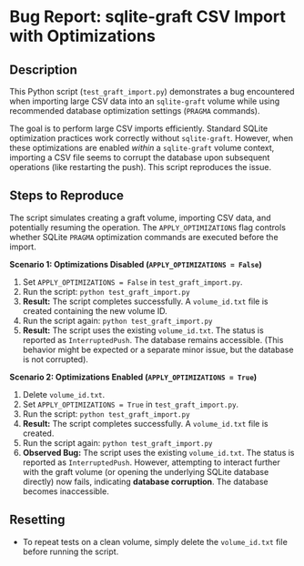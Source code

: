 # Bug Report: sqlite-graft CSV Import with Optimizations

## Description

This Python script (`test_graft_import.py`) demonstrates a bug encountered when importing large CSV data into an `sqlite-graft` volume while using recommended database optimization settings (`PRAGMA` commands).

The goal is to perform large CSV imports efficiently. Standard SQLite optimization practices work correctly without `sqlite-graft`. However, when these optimizations are enabled *within* a `sqlite-graft` volume context, importing a CSV file seems to corrupt the database upon subsequent operations (like restarting the push). This script reproduces the issue.

## Steps to Reproduce

The script simulates creating a graft volume, importing CSV data, and potentially resuming the operation. The `APPLY_OPTIMIZATIONS` flag controls whether SQLite `PRAGMA` optimization commands are executed before the import.


**Scenario 1: Optimizations Disabled (`APPLY_OPTIMIZATIONS = False`)**

1.  Set `APPLY_OPTIMIZATIONS = False` in `test_graft_import.py`.
2.  Run the script: `python test_graft_import.py`
3.  **Result:** The script completes successfully. A `volume_id.txt` file is created containing the new volume ID.
4.  Run the script again: `python test_graft_import.py`
5.  **Result:** The script uses the existing `volume_id.txt`. The status is reported as `InterruptedPush`. The database remains accessible. (This behavior might be expected or a separate minor issue, but the database is not corrupted).

**Scenario 2: Optimizations Enabled (`APPLY_OPTIMIZATIONS = True`)**

1.  Delete `volume_id.txt`.
2.  Set `APPLY_OPTIMIZATIONS = True` in `test_graft_import.py`.
3.  Run the script: `python test_graft_import.py`
4.  **Result:** The script completes successfully. A `volume_id.txt` file is created.
5.  Run the script again: `python test_graft_import.py`
6.  **Observed Bug:** The script uses the existing `volume_id.txt`. The status is reported as `InterruptedPush`. However, attempting to interact further with the graft volume (or opening the underlying SQLite database directly) now fails, indicating **database corruption**. The database becomes inaccessible.

## Resetting

*   To repeat tests on a clean volume, simply delete the `volume_id.txt` file before running the script.
